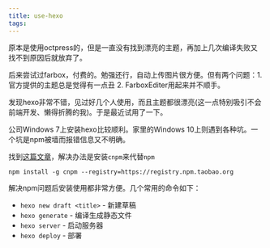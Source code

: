 ```yaml
---
title: use-hexo
tags:
---
```

原本是使用octpress的，但是一直没有找到漂亮的主题，再加上几次编译失败又找不到原因后就放弃了。

后来尝试过farbox，付费的。勉强还行，自动上传图片很方便。但有两个问题：1. 官方提供的主题总是觉得有一点丑 2. FarboxEditer用起来并不顺手。

发现hexo非常不错，见过好几个人使用，而且主题都很漂亮(这一点特别吸引不会前端开发、懒得折腾的我)。于是最近试用了一下。

公司Windows 7上安装hexo比较顺利。家里的Windows 10上则遇到各种坑。一个坑是npm被墙而报错信息又不明确。

找到[这篇文章](http://www.jianshu.com/p/31eb84182156)，解决办法是安装`cnpm`来代替`npm`

```
npm install -g cnpm --registry=https://registry.npm.taobao.org
```

解决npm问题后安装使用都非常方便。几个常用的命令如下：

+ `hexo new draft <title>` - 新建草稿
+ `hexo generate` - 编译生成静态文件
+ `hexo server` - 启动服务器
+ `hexo deploy` - 部署
